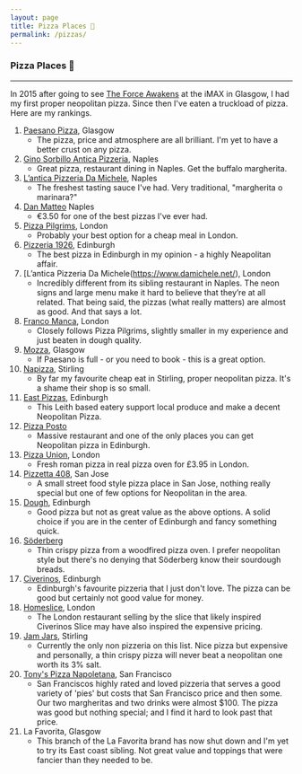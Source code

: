```yaml
---
layout: page
title: Pizza Places 🍕
permalink: /pizzas/
---
```


### Pizza Places 🍕

---


In 2015 after going to see [The Force Awakens](http://www.imdb.com/title/tt2488496/) at the iMAX in Glasgow, I had my first proper neopolitan pizza. Since then I've eaten a truckload of pizza. Here are my rankings.


1. [Paesano Pizza](http://paesanopizza.co.uk/), Glasgow
	* The pizza, price and atmosphere are all brilliant. I'm yet to have a better crust on any pizza.
2. [Gino Sorbillo Antica Pizzeria](http://www.sorbillo.it/), Naples
	* Great pizza, restaurant dining in Naples. Get the buffalo margherita.
3. [L’antica Pizzeria Da Michele](https://www.damichele.net/), Naples
	* The freshest tasting sauce I've had. Very traditional, "margherita o marinara?"
4. [Dan Matteo](http://www.pizzeriadimatteo.com/) Naples
	* €3.50 for one of the best pizzas I've ever had.
5. [Pizza Pilgrims](https://www.pizzapilgrims.co.uk/), London
	* Probably your best option for a cheap meal in London.
6. [Pizzeria 1926](https://www.pizzeria1926.com), Edinburgh
	* The best pizza in Edinburgh in my opinion - a highly Neapolitan affair.
7. [L’antica Pizzeria Da Michele(https://www.damichele.net/), London
	* Incredibly different from its sibling restaurant in Naples. The neon signs and large menu make it hard to believe that they’re at all related. That being said, the pizzas (what really matters) are almost as good. And that says a lot.
8. [Franco Manca](http://www.francomanca.co.uk/), London
	* Closely follows Pizza Pilgrims, slightly smaller in my experience and just beaten in dough quality.
9. [Mozza](http://www.mozza.it), Glasgow
	* If Paesano is full - or you need to book - this is a great option.
10. [Napizza](http://www.napizza.uk/), Stirling
	* By far my favourite cheap eat in Stirling, proper neopolitan pizza. It's a shame their shop is so small.
11. [East Pizzas](https://www.eastpizzas.com), Edinburgh
	* This Leith based eatery support local produce and make a decent Neopolitan Pizza.
12. [Pizza Posto](https://pizzaposto.co.uk/)
	* Massive restaurant and one of the only places you can get Neopolitan pizza in Edinburgh.
13. [Pizza Union](https://www.pizzaunion.com/), London
	* Fresh roman pizza in real pizza oven for £3.95 in London.
14. [Pizzetta 408](http://www.instagram.com/pizzetta408_sj), San Jose
	* A small street food style pizza place in San Jose, nothing really special but one of few options for Neopolitan in the area.
15. [Dough](http://dough-pizza.co.uk/), Edinburgh
	* Good pizza but not as great value as the above options. A solid choice if you are in the center of Edinburgh and fancy something quick.
16. [Söderberg](http://www.soderberg.uk/soderberg-pavilion/)
	* Thin crispy pizza from a woodfired pizza oven. I prefer neopolitan style but there's no denying that Söderberg know their sourdough breads.
17. [Civerinos](http://www.civerinos.com/), Edinburgh
	* Edinburgh's favourite pizzeria that I just don't love. The pizza can be good but certainly not good value for money.
18. [Homeslice](http://www.homeslicepizza.co.uk/), London
	* The London restaurant selling by the slice that likely inspired Civerinos Slice may have also inspired the expensive pricing.
19. [Jam Jars](http://www.jamjarcafe.co.uk/), Stirling
	* Currently the only non pizzeria on this list. Nice pizza but expensive and personally, a thin crispy pizza will never beat a neopolitan one worth its 3% salt. 
20. [Tony's Pizza Napoletana](http://tonyspizzanapoletana.com), San Francisco
	* San Franciscos highly rated and loved pizzeria that serves a good variety of 'pies' but costs that San Francisco price and then some. Our two margheritas and two drinks were almost $100. The pizza was good but nothing special; and I find it hard to look past that price.
21. La Favorita, Glasgow
	* This branch of the La Favorita brand has now shut down and I'm yet to try its East coast sibling. Not great value and toppings that were fancier than they needed to be.

